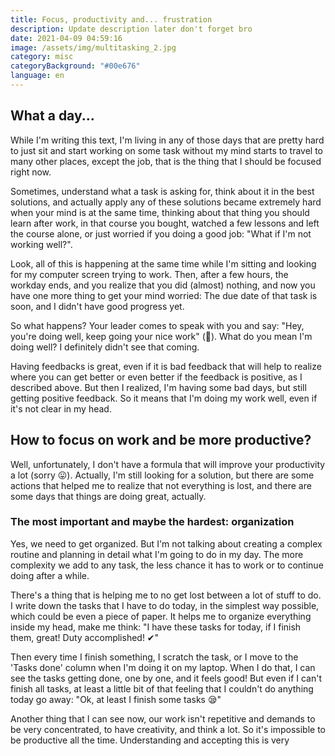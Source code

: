 ```yaml
---
title: Focus, productivity and... frustration
description: Update description later don't forget bro
date: 2021-04-09 04:59:16
image: /assets/img/multitasking_2.jpg
category: misc
categoryBackground: "#00e676"
language: en
---
```

## What a day...

While I'm writing this text, I'm living in any of those days that are pretty hard to just sit and start working on some task without my mind starts to travel to many other places, except the job, that is the thing that I should be focused right now.

Sometimes, understand what a task is asking for, think about it in the best solutions, and actually apply any of these solutions became extremely hard when your mind is at the same time, thinking about that thing you should learn after work, in that course you bought, watched a few lessons and left the course alone, or just worried if you doing a good job: "What if I'm not working well?".

Look, all of this is happening at the same time while I'm sitting and looking for my computer screen trying to work. Then, after a few hours, the workday ends, and you realize that you did (almost) nothing, and now you have one more thing to get your mind worried: The due date of that task is soon, and I didn't have good progress yet.

So what happens? Your leader comes to speak with you and say: "Hey, you're doing well, keep going your nice work" (🤯). What do you mean I'm doing well? I definitely didn't see that coming.

Having feedbacks is great, even if it is bad feedback that will help to realize where you can get better or even better if the feedback is positive, as I described above. 
But then I realized, I'm having some bad days, but still getting positive feedback. So it means that I'm doing my work well, even if it's not clear in my head. 

## How to focus on work and be more productive?

Well, unfortunately, I don't have a formula that will improve your productivity a lot (sorry 😛). Actually, I'm still looking for a solution, but there are some actions that helped me to realize that not everything is lost, and there are some days that things are doing great, actually.

### The most important and maybe the hardest: organization

Yes, we need to get organized. But I'm not talking about creating a complex routine and planning in detail what I'm going to do in my day. The more complexity we add to any task, the less chance it has to work or to continue doing after a while.

There's a thing that is helping me to no get lost between a lot of stuff to do. I write down the tasks that I have to do today, in the simplest way possible, which could be even a piece of paper. It helps me to organize everything inside my head, make me think: "I have these tasks for today, if I finish them, great! Duty accomplished! ✔"

Then every time I finish something, I scratch the task, or I move to the 'Tasks done' column when I'm doing it on my laptop. When I do that, I can see the tasks getting done, one by one, and it feels good! But even if I can't finish all tasks, at least a little bit of that feeling that I couldn't do anything today go away: "Ok, at least I finish some tasks 😪"

Another thing that I can see now, our work isn't repetitive and demands to be very concentrated, to have creativity, and think a lot. So it's impossible to be productive all the time. Understanding and accepting this is very